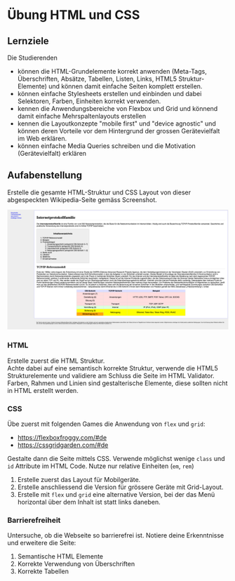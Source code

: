 # Übung HTML und CSS

## Lernziele

Die Studierenden

- können die HTML-Grundelemente korrekt anwenden (Meta-Tags, Überschriften, Absätze, Tabellen, Listen, Links, HTML5
  Struktur-Elemente) und können damit einfache Seiten komplett erstellen.
- können einfache Stylesheets erstellen und einbinden und dabei Selektoren, Farben, Einheiten korrekt verwenden.
- kennen die Anwendungsbereiche von Flexbox und Grid und könnend damit einfache Mehrspaltenlayouts erstellen
- kennen die Layoutkonzepte "mobile first" und "device agnostic" und können deren Vorteile vor dem Hintergrund der
  grossen Gerätevielfalt im Web erklären.
- können einfache Media Queries schreiben und die Motivation (Gerätevielfalt) erklären

## Aufabenstellung

Erstelle die gesamte HTML-Struktur und CSS Layout von dieser abgespeckten Wikipedia-Seite gemäss Screenshot.

![img.png](Internetprotokollfamilie.png)

### HTML

Erstelle zuerst die HTML Struktur.  
Achte dabei auf eine semantisch korrekte Struktur, verwende die HTML5 Strukturelemente und validiere am Schluss die
Seite im HTML Validator. Farben, Rahmen und Linien sind gestalterische Elemente, diese sollten nicht in HTML erstellt
werden.

### CSS

Übe zuerst mit folgenden Games die Anwendung von `flex` und `grid`:

- https://flexboxfroggy.com/#de
- https://cssgridgarden.com/#de

Gestalte dann die Seite mittels CSS. Verwende möglichst wenige `class` und `id` Attribute im HTML Code. Nutze nur
relative Einheiten (`em`, `rem`)

1. Erstelle zuerst das Layout für Mobilgeräte.
2. Erstelle anschliessend die Version für grössere Geräte mit Grid-Layout.
3. Erstelle mit `flex` und `grid` eine alternative Version, bei der das Menü horizontal über dem Inhalt ist statt links
   daneben.

### Barrierefreiheit

Untersuche, ob die Webseite so barrierefrei ist. Notiere deine Erkenntnisse und erweitere die Seite:

1. Semantische HTML Elemente
2. Korrekte Verwendung von Überschriften
3. Korrekte Tabellen
